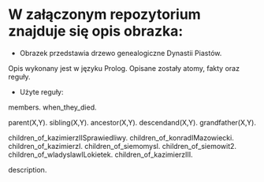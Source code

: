 # W załączonym repozytorium znajduje się opis obrazka:
- Obrazek przedstawia drzewo genealogiczne Dynastii Piastów.

Opis wykonany jest w języku Prolog. Opisane zostały atomy, fakty oraz reguły.


- Użyte reguły:

members.
when_they_died.

parent(X,Y).
sibling(X,Y).
ancestor(X,Y).
descendand(X,Y).
grandfather(X,Y).

children_of_kazimierzIISprawiedliwy.
children_of_konradIMazowiecki.
children_of_kazimierzI.
children_of_siemomysl.
children_of_siemowit2.
children_of_wladyslawILokietek.
children_of_kazimierzIII.


description.
